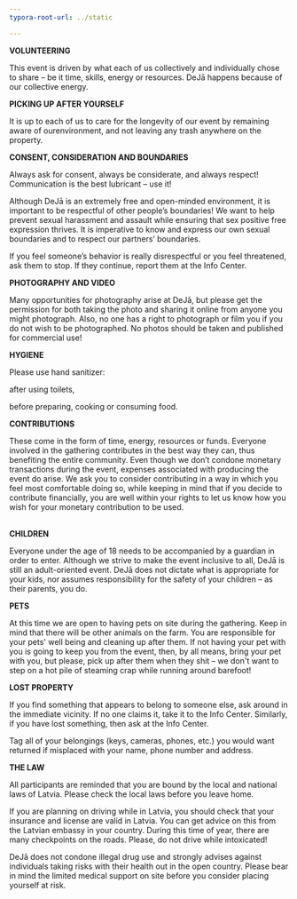 ```yaml
---
typora-root-url: ../static

---
```


**VOLUNTEERING**

This event is driven by what each of us collectively and individually chose to share – be it time, skills, energy or resources. DeJā happens because of our collective energy.

**PICKING UP AFTER YOURSELF**

It is up to each of us to care for the longevity of our event by remaining aware of ourenvironment, and not leaving any trash anywhere on the property.				

**CONSENT, CONSIDERATION AND BOUNDARIES**

Always ask for consent, always be considerate, and always respect! Communication is the best lubricant – use it!

Although DeJā is an extremely free and open-minded environment, it is important to be respectful of other people’s boundaries! We want to help prevent sexual harassment and assault while ensuring that sex positive free expression thrives. It is imperative to know and express our own sexual boundaries and to respect our partners’ boundaries.

If you feel someone’s behavior is really disrespectful or you feel threatened, ask them to stop. If they continue, report them at the Info Center.

**PHOTOGRAPHY AND VIDEO**

Many opportunities for photography arise at DeJā, but please get the permission for both taking the photo and sharing it online from anyone you might photograph.  Also, no one has a right to photograph or film you if you do not wish to be photographed.
No photos should be taken and published for commercial use!

**HYGIENE**

Please use hand sanitizer:

after using toilets,

before preparing, cooking or consuming food.

**CONTRIBUTIONS**

These come in the form of time, energy, resources or funds. Everyone involved in the gathering contributes in the best way they can, thus benefiting the entire community. Even though we don’t condone monetary transactions during the event, expenses associated
with producing the event do arise. We ask you to consider contributing in a way in which you feel most comfortable doing so, while keeping in mind that if you decide to contribute financially, you are well within your rights to let us know how you wish for your monetary contribution to be used.

​		
**CHILDREN**

Everyone under the age of 18 needs to be accompanied by a guardian in order to enter. Although we strive to make the event inclusive to all, DeJā is still an adult-oriented event. DeJā does not dictate what is appropriate for your kids, nor assumes responsibility for the safety of your children – as their parents, you do.



**PETS**

At this time we are open to having pets on site during the gathering. Keep in mind that there will be other animals on the farm.   You are responsible for your pets' well being and cleaning up after them.   If not having your pet with you is going to keep you from the event, then, by all means, bring your pet with you, but please, pick up after them when they shit – we don't want to step on a hot pile of steaming crap while running around barefoot!

**LOST PROPERTY**

If you find something that appears to belong to someone else, ask around in the immediate vicinity.  If no one claims it, take it to the Info Center.  Similarly, if you have lost something, then ask at the Info Center.

Tag all of your belongings (keys, cameras, phones, etc.) you would want returned if misplaced with your name, phone number and address.

**THE LAW**

All participants are reminded that you are bound by the local and national laws of Latvia.  Please check the local laws before you leave home.

If you are planning on driving while in Latvia, you should check that your insurance and license are valid in Latvia.  You can get advice on this from the Latvian embassy in your country.  During this time of year, there are many checkpoints on the roads.  Please, do not drive while intoxicated!

DeJā does not condone illegal drug use and strongly advises against individuals taking risks with their health out in the open country. Please bear in mind the limited medical support on site before you consider placing yourself at risk.




​			
​		
​	


​			
​		
​	